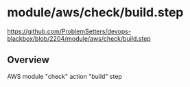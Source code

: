# module/aws/check/build.step

https://github.com/ProblemSetters/devops-blackbox/blob/2204/module/aws/check/build.step

## Overview

AWS module "check" action "build" step


